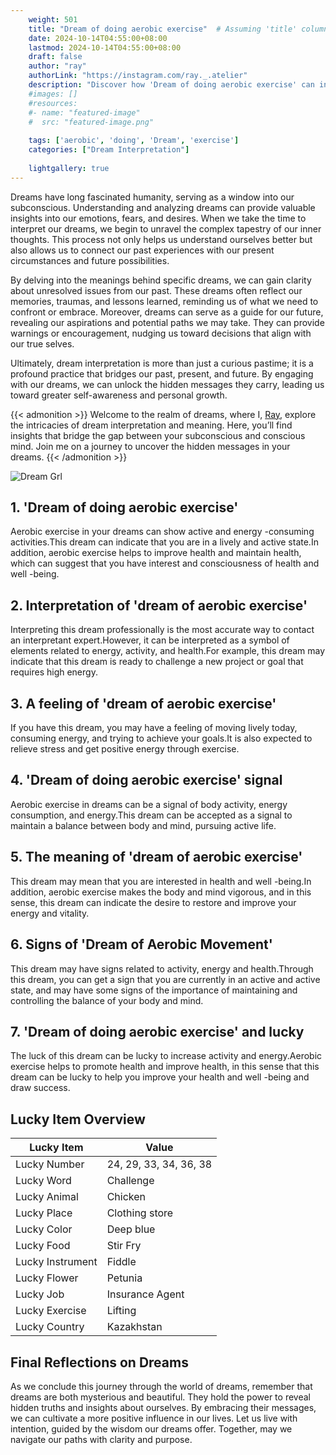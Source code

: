 ```yaml
---
    weight: 501
    title: "Dream of doing aerobic exercise"  # Assuming 'title' column exists
    date: 2024-10-14T04:55:00+08:00
    lastmod: 2024-10-14T04:55:00+08:00
    draft: false
    author: "ray"
    authorLink: "https://instagram.com/ray._.atelier"
    description: "Discover how 'Dream of doing aerobic exercise' can interpret your future and uncover its significant meanings in your life."
    #images: []
    #resources:
    #- name: "featured-image"
    #  src: "featured-image.png"
    
    tags: ['aerobic', 'doing', 'Dream', 'exercise']
    categories: ["Dream Interpretation"]
    
    lightgallery: true
---
```

    
Dreams have long fascinated humanity, serving as a window into our subconscious. Understanding and analyzing dreams can provide valuable insights into our emotions, fears, and desires. When we take the time to interpret our dreams, we begin to unravel the complex tapestry of our inner thoughts. This process not only helps us understand ourselves better but also allows us to connect our past experiences with our present circumstances and future possibilities.

By delving into the meanings behind specific dreams, we can gain clarity about unresolved issues from our past. These dreams often reflect our memories, traumas, and lessons learned, reminding us of what we need to confront or embrace. Moreover, dreams can serve as a guide for our future, revealing our aspirations and potential paths we may take. They can provide warnings or encouragement, nudging us toward decisions that align with our true selves.

Ultimately, dream interpretation is more than just a curious pastime; it is a profound practice that bridges our past, present, and future. By engaging with our dreams, we can unlock the hidden messages they carry, leading us toward greater self-awareness and personal growth.

{{< admonition >}}
Welcome to the realm of dreams, where I, [Ray](https://instagram.com/ray._.atelier), explore the intricacies of dream interpretation and meaning. Here, you’ll find insights that bridge the gap between your subconscious and conscious mind. Join me on a journey to uncover the hidden messages in your dreams.
{{< /admonition >}}

![Dream Grl](https://cdn.pixabay.com/photo/2017/11/02/03/35/gothic-2910057_1280.jpg "Dream Grl")

## 1. 'Dream of doing aerobic exercise'
Aerobic exercise in your dreams can show active and energy -consuming activities.This dream can indicate that you are in a lively and active state.In addition, aerobic exercise helps to improve health and maintain health, which can suggest that you have interest and consciousness of health and well -being.

## 2. Interpretation of 'dream of aerobic exercise'
Interpreting this dream professionally is the most accurate way to contact an interpretant expert.However, it can be interpreted as a symbol of elements related to energy, activity, and health.For example, this dream may indicate that this dream is ready to challenge a new project or goal that requires high energy.

## 3. A feeling of 'dream of aerobic exercise'
If you have this dream, you may have a feeling of moving lively today, consuming energy, and trying to achieve your goals.It is also expected to relieve stress and get positive energy through exercise.

## 4. 'Dream of doing aerobic exercise' signal
Aerobic exercise in dreams can be a signal of body activity, energy consumption, and energy.This dream can be accepted as a signal to maintain a balance between body and mind, pursuing active life.

## 5. The meaning of 'dream of aerobic exercise'
This dream may mean that you are interested in health and well -being.In addition, aerobic exercise makes the body and mind vigorous, and in this sense, this dream can indicate the desire to restore and improve your energy and vitality.

## 6. Signs of 'Dream of Aerobic Movement'
This dream may have signs related to activity, energy and health.Through this dream, you can get a sign that you are currently in an active and active state, and may have some signs of the importance of maintaining and controlling the balance of your body and mind.

## 7. 'Dream of doing aerobic exercise' and lucky
The luck of this dream can be lucky to increase activity and energy.Aerobic exercise helps to promote health and improve health, in this sense that this dream can be lucky to help you improve your health and well -being and draw success.

## Lucky Item Overview
| Lucky Item          | Value              |
|---------------|--------------------|
| Lucky Number        | 24, 29, 33, 34, 36, 38  |
| Lucky Word          | Challenge |
| Lucky Animal        | Chicken |
| Lucky Place         | Clothing store     |
| Lucky Color         | Deep blue     |
| Lucky Food          | Stir Fry      |
| Lucky Instrument    | Fiddle |
| Lucky Flower        | Petunia    |
| Lucky Job           | Insurance Agent       |
| Lucky Exercise      | Lifting  |
| Lucky Country       | Kazakhstan    |


##  Final Reflections on Dreams

As we conclude this journey through the world of dreams, remember that dreams are both mysterious and beautiful. They hold the power to reveal hidden truths and insights about ourselves. By embracing their messages, we can cultivate a more positive influence in our lives. Let us live with intention, guided by the wisdom our dreams offer. Together, may we navigate our paths with clarity and purpose.
